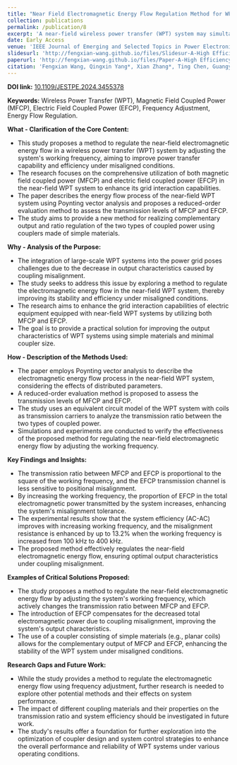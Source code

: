 ```yaml
---
title: "Near Field Electromagnetic Energy Flow Regulation Method for WPT System via Frequency Adjustment"
collection: publications
permalink: /publication/8
excerpt: 'A near-field wireless power transfer (WPT) system may simultaneously contains magnetic field coupled power (MFCP) and electric field coupled power (EFCP), and the comprehensive utilization of the two types of coupled power in space can help improve the power transfer capability and efficiency under misaligned conditions. This would help improve the grid interaction capabilities of electric equipment with near-field WPT systems to tackle the challenges posed by the integration of large-scale WPT systems to the power grid. From the electromagnetic energy flow theory based on Poynting vector analysis, this paper describes the energy flow process of the near-field WPT system under the effect of distributed parameters and obtains a reduced-order evaluation method to assess the transmission levels of the two types of coupled power......'
date: Early Access
venue: 'IEEE Journal of Emerging and Selected Topics in Power Electronics'
slidesurl: 'http://fengxian-wang.github.io/files/Slidesur-A-High Efficiency Underwater Hybrid Wireless Power Transfer System with Low Plate Voltage Stresses.pdf'
paperurl: 'http://fengxian-wang.github.io/files/Paper-A-High Efficiency Underwater Hybrid Wireless Power Transfer System with Low Plate Voltage Stresses.pdf'
citation: 'Fengxian Wang, Qingxin Yang*, Xian Zhang*, Ting Chen, Guangyao Li. Near Field Electromagnetic Energy Flow Regulation Method for WPT System via Frequency Adjustment. <i>IEEE Journal of Emerging and Selected Topics in Power Electronics</i>. Early Access.'
---
```


**DOI link:**
[10.1109/JESTPE.2024.3455378](https://doi.org/10.1109/JESTPE.2024.3455378)



**Keywords:**
Wireless Power Transfer (WPT), Magnetic Field Coupled Power (MFCP), Electric Field Coupled Power (EFCP), Frequency Adjustment, Energy Flow Regulation.

**What - Clarification of the Core Content:**

- This study proposes a method to regulate the near-field electromagnetic energy flow in a wireless power transfer (WPT) system by adjusting the system's working frequency, aiming to improve power transfer capability and efficiency under misaligned conditions.
- The research focuses on the comprehensive utilization of both magnetic field coupled power (MFCP) and electric field coupled power (EFCP) in the near-field WPT system to enhance its grid interaction capabilities.
- The paper describes the energy flow process of the near-field WPT system using Poynting vector analysis and proposes a reduced-order evaluation method to assess the transmission levels of MFCP and EFCP.
- The study aims to provide a new method for realizing complementary output and ratio regulation of the two types of coupled power using couplers made of simple materials.

**Why - Analysis of the Purpose:**

- The integration of large-scale WPT systems into the power grid poses challenges due to the decrease in output characteristics caused by coupling misalignment.
- The study seeks to address this issue by exploring a method to regulate the electromagnetic energy flow in the near-field WPT system, thereby improving its stability and efficiency under misaligned conditions.
- The research aims to enhance the grid interaction capabilities of electric equipment equipped with near-field WPT systems by utilizing both MFCP and EFCP.
- The goal is to provide a practical solution for improving the output characteristics of WPT systems using simple materials and minimal coupler size.

**How - Description of the Methods Used:**

- The paper employs Poynting vector analysis to describe the electromagnetic energy flow process in the near-field WPT system, considering the effects of distributed parameters.
- A reduced-order evaluation method is proposed to assess the transmission levels of MFCP and EFCP.
- The study uses an equivalent circuit model of the WPT system with coils as transmission carriers to analyze the transmission ratio between the two types of coupled power.
- Simulations and experiments are conducted to verify the effectiveness of the proposed method for regulating the near-field electromagnetic energy flow by adjusting the working frequency.

**Key Findings and Insights:**

- The transmission ratio between MFCP and EFCP is proportional to the square of the working frequency, and the EFCP transmission channel is less sensitive to positional misalignment.
- By increasing the working frequency, the proportion of EFCP in the total electromagnetic power transmitted by the system increases, enhancing the system's misalignment tolerance.
- The experimental results show that the system efficiency (AC-AC) improves with increasing working frequency, and the misalignment resistance is enhanced by up to 13.2% when the working frequency is increased from 100 kHz to 400 kHz.
- The proposed method effectively regulates the near-field electromagnetic energy flow, ensuring optimal output characteristics under coupling misalignment.

**Examples of Critical Solutions Proposed:**

- The study proposes a method to regulate the near-field electromagnetic energy flow by adjusting the system's working frequency, which actively changes the transmission ratio between MFCP and EFCP.
- The introduction of EFCP compensates for the decreased total electromagnetic power due to coupling misalignment, improving the system's output characteristics.
- The use of a coupler consisting of simple materials (e.g., planar coils) allows for the complementary output of MFCP and EFCP, enhancing the stability of the WPT system under misaligned conditions.

**Research Gaps and Future Work:**

- While the study provides a method to regulate the electromagnetic energy flow using frequency adjustment, further research is needed to explore other potential methods and their effects on system performance.
- The impact of different coupling materials and their properties on the transmission ratio and system efficiency should be investigated in future work.
- The study's results offer a foundation for further exploration into the optimization of coupler design and system control strategies to enhance the overall performance and reliability of WPT systems under various operating conditions.
